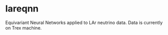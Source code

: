# lareqnn
Equivariant Neural Networks applied to LAr neutrino data.
Data is currently on Trex machine.

